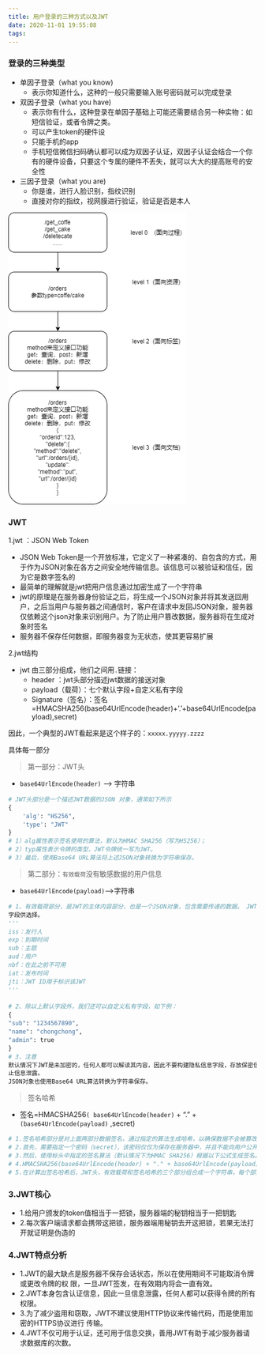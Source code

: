 ```yaml
---
title: 用户登录的三种方式以及JWT
date: 2020-11-01 19:55:08
tags:
---
```


### 登录的三种类型

- 单因子登录（what you know)
  - 表示你知道什么，这种的一般只需要输入账号密码就可以完成登录
- 双因子登录（what you have)
  - 表示你有什么，这种登录在单因子基础上可能还需要结合另一种实物：如短信验证，或者令牌之类。
  - 可以产生token的硬件设
  - 只能手机的app
  - 手机短信微信扫码确认都可以成为双因子认证，双因子认证会结合一个你有的硬件设备，只要这个专属的硬件不丢失，就可以大大的提高账号的安全性
- 三因子登录（what you are)
  - 你是谁，进行人脸识别，指纹识别
  - 直接对你的指纹，视网膜进行验证，验证是否是本人

![history](./用户登录的三种方式以及JWT/history.png)

### JWT

1.jwt ：JSON Web Token

- JSON Web Token是一个开放标准，它定义了一种紧凑的、自包含的方式，用于作为JSON对象在各方之间安全地传输信息。该信息可以被验证和信任，因为它是数字签名的
- 最简单的理解就是jwt把用户信息通过加密生成了一个字符串
- jwt的原理是在服务器身份验证之后，将生成一个JSON对象并将其发送回用户，之后当用户与服务器之间通信时，客户在请求中发回JSON对象，服务器仅依赖这个json对象来识别用户。为了防止用户篡改数据，服务器将在生成对象时签名
- 服务器不保存任何数据，即服务器变为无状态，使其更容易扩展

2.jwt结构

- jwt 由三部分组成，他们之间用`.`链接：
  - header ：jwt头部分描述jwt数据的接送对象
  - payload（载荷）：七个默认字段+自定义私有字段
  - Signature（签名）：签名=HMACSHA256(base64UrlEncode(header)+’.’+base64UrlEncode(payload),secret)

因此，一个典型的JWT看起来是这个样子的：`xxxxx.yyyyy.zzzz`

具体每一部分

> 第一部分：JWT头

- `base64UrlEncode(header)` —> 字符串

```python
# JWT头部分是一个描述JWT数据的JSON 对象，通常如下所示
{
    'alg': "HS256",
    'type': "JWT"
}
# 1）alg属性表示签名使用的算法，默认为HMAC SHA256（写为HS256）；
# 2）typ属性表示令牌的类型，JWT令牌统一写为JWT。
# 3）最后，使用Base64 URL算法将上述JSON对象转换为字符串保存。
```

> 第二部分：`有效载荷`没有敏感数据的用户信息

- `base64UrlEncode(payload)`—>字符串

```python
# 1、有效载荷部分，是JWT的主体内容部分，也是一个JSON对象，包含需要传递的数据。 JWT指定七个默认
字段供选择。
'''
iss：发行人
exp：到期时间
sub：主题
aud：用户
nbf：在此之前不可用
iat：发布时间
jti：JWT ID用于标识该JWT
'''

# 2、除以上默认字段外，我们还可以自定义私有字段，如下例：
{
"sub": "1234567890",
"name": "chongchong",
"admin": true
}
# 3、注意
默认情况下JWT是未加密的，任何人都可以解读其内容，因此不要构建隐私信息字段，存放保密信息，以防
止信息泄露。
JSON对象也使用Base64 URL算法转换为字符串保存。
```

> 签名哈希

- 签名=HMACSHA256`( base64UrlEncode(header)` + “.” + `(base64UrlEncode(payload)` ,secret)

```python
# 1.签名哈希部分是对上面两部分数据签名，通过指定的算法生成哈希，以确保数据不会被篡改。
# 2.首先，需要指定一个密码（secret），该密码仅仅为保存在服务器中，并且不能向用户公开。
# 3.然后，使用标头中指定的签名算法（默认情况下为HMAC SHA256）根据以下公式生成签名。
# 4.HMACSHA256(base64UrlEncode(header) + "." + base64UrlEncode(payload),secret)
# 5.在计算出签名哈希后，JWT头，有效载荷和签名哈希的三个部分组合成一个字符串，每个部分用"."分隔，就构成整个JWT对象。
```

### 3.JWT核心

- 1.给用户颁发的token值相当于一把锁，服务器端的秘钥相当于一把钥匙
- 2.每次客户端请求都会携带这把锁，服务器端用秘钥去开这把锁，若果无法打开就证明是伪造的

### 4.JWT特点分析

- 1.JWT的最大缺点是服务器不保存会话状态，所以在使用期间不可能取消令牌或更改令牌的权 限，一旦JWT签发，在有效期内将会一直有效。
- 2.JWT本身包含认证信息，因此一旦信息泄露，任何人都可以获得令牌的所有权限。
- 3.为了减少盗用和窃取，JWT不建议使用HTTP协议来传输代码，而是使用加密的HTTPS协议进行 传输。
- 4.JWT不仅可用于认证，还可用于信息交换，善用JWT有助于减少服务器请求数据库的次数。

